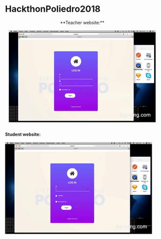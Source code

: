 # HackthonPoliedro2018

<center>
**Teacher website:**
<br>
<br>
<img src="image/essay.gif" align="center">
</center>


<br>

**Student website:**
<br>
<br>
<img src="image/essay1.gif">
